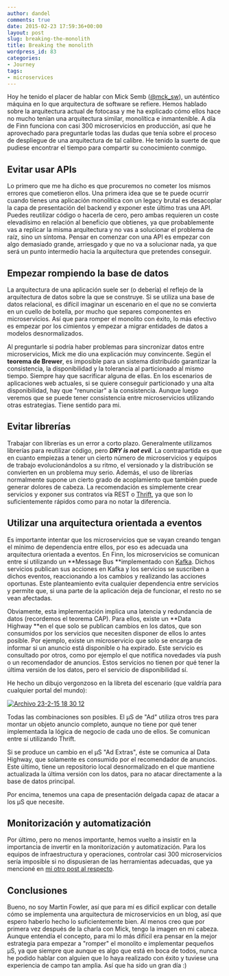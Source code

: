 ```yaml
---
author: dandel
comments: true
date: 2015-02-23 17:59:36+00:00
layout: post
slug: breaking-the-monolith
title: Breaking the monolith
wordpress_id: 83
categories:
- Journey
tags:
- microservices
---
```


Hoy he tenido el placer de hablar con Mick Semb ([@mck_sw](https://twitter.com/mck_sw)), un auténtico máquina en lo que arquitectura de software se refiere. Hemos hablado sobre la arquitectura actual de fotocasa y me ha explicado cómo ellos hace no mucho tenían una arquitectura similar, monolítica e inmantenible. A día de Finn funciona con casi 300 microservicios en producción, así que he aprovechado para preguntarle todas las dudas que tenía sobre el proceso de despliegue de una arquitectura de tal calibre. He tenido la suerte de que pudiese encontrar el tiempo para compartir su conocimiento conmigo.

<!-- more -->


## Evitar usar APIs


Lo primero que me ha dicho es que procuremos no cometer los mismos errores que cometieron ellos. Una primera idea que se te puede ocurrir cuando tienes una aplicación monolítica con un legacy brutal es desacoplar la capa de presentación del backend y exponer este último tras una API. Puedes reutilizar código o hacerla de cero, pero ambas requieren un coste elevadísimo en relación al beneficio que obtienes, ya que probablemente vas a replicar la misma arquitectura y no vas a solucionar el problema de raíz, sino un síntoma. Pensar en comenzar con una API es empezar con algo demasiado grande, arriesgado y que no va a solucionar nada, ya que será un punto intermedio hacia la arquitectura que pretendes conseguir.


## Empezar rompiendo la base de datos


La arquitectura de una aplicación suele ser (o debería) el reflejo de la arquitectura de datos sobre la que se construye. Si se utiliza una base de datos relacional, es difícil imaginar un escenario en el que no se convierta en un cuello de botella, por mucho que separes componentes en microservicios. Así que para romper el monolito con éxito, lo más efectivo es empezar por los cimientos y empezar a migrar entidades de datos a modelos desnormalizados.

Al preguntarle si podría haber problemas para sincronizar datos entre microservicios, Mick me dio una explicación muy convincente. Según el **teorema de Brewer**, es imposible para un sistema distribuido garantizar la consistencia, la disponibilidad y la tolerancia al particionado al mismo tiempo. Siempre hay que sacrificar alguna de ellas. En los escenarios de aplicaciones web actuales, si se quiere conseguir particionado y una alta disponibilidad, hay que "renunciar" a la consistencia. Aunque luego veremos que se puede tener consistencia entre microservicios utilizando otras estrategias. Tiene sentido para mi.


## Evitar librerías


Trabajar con librerías es un error a corto plazo. Generalmente utilizamos librerías para reutilizar código, pero _**DRY is not evil**_. La contrapartida es que en cuanto empiezas a tener un cierto número de microservicios y equipos de trabajo evolucionándolos a su ritmo, el versionado y la distribución se convierten en un problema muy serio. Además, el uso de librerías normalmente supone un cierto grado de acoplamiento que también puede generar dolores de cabeza. La recomendación es simplemente crear servicios y exponer sus contratos vía REST o [Thrift](https://thrift.apache.org/), ya que son lo suficientemente rápidos como para no notar la diferencia.


## Utilizar una arquitectura orientada a eventos


Es importante intentar que los microservicios que se vayan creando tengan el mínimo de dependencia entre ellos, por eso es adecuada una arquitectura orientada a eventos. En Finn, los microservicios se comunican entre sí utilizando un **Message Bus **implementado con [Kafka](http://kafka.apache.org/documentation.html#introduction). Dichos servicios publican sus acciones en Kafka y los servicios se suscriben a dichos eventos, reaccionando a los cambios y realizando las acciones oportunas. Este planteamiento evita cualquier dependencia entre servicios y permite que, si una parte de la aplicación deja de funcionar, el resto no se vean afectadas.

Obviamente, esta implementación implica una latencia y redundancia de datos (recordemos el teorema CAP). Para ellos, existe un **Data Highway **en el que solo se publican cambios en los datos, que son consumidos por los servicios que necesiten disponer de ellos lo antes posible. Por ejemplo, existe un microservicio que solo se encarga de informar si un anuncio está disponible o ha expirado. Este servicio es consultado por otros, como por ejemplo el que notifica novedades vía push o un recomendador de anuncios. Estos servicios no tienen por qué tener la última versión de los datos, pero el servicio de disponibilidad sí.

He hecho un dibujo vergonzoso en la libreta del escenario (que valdría para cualquier portal del mundo):

[![Archivo 23-2-15 18 30 12](https://thecraftsmansjourney.files.wordpress.com/2015/02/archivo-23-2-15-18-30-12.jpeg)](https://thecraftsmansjourney.files.wordpress.com/2015/02/archivo-23-2-15-18-30-12.jpeg)

Todas las combinaciones son posibles. El µS de "Ad" utiliza otros tres para montar un objeto anuncio completo, aunque no tiene por qué tener implementada la lógica de negocio de cada uno de ellos. Se comunican entre sí utilizando Thrift.

Si se produce un cambio en el µS "Ad Extras", éste se comunica al Data Highway, que solamente es consumido por el recomendador de anuncios. Este último, tiene un repositorio local desnormalizado en el que mantiene actualizada la última versión con los datos, para no atacar directamente a la base de datos principal.

Por encima, tenemos una capa de presentación delgada capaz de atacar a los µS que necesite.


## Monitorización y automatización


Por último, pero no menos importante, hemos vuelto a insistir en la importancia de invertir en la monitorización y automatización. Para los equipos de infraestructura y operaciones, controlar casi 300 microservicios sería imposible si no dispusieran de las herramientas adecuadas, que ya mencioné en [mi otro post al respecto](https://thecraftsmansjourney.wordpress.com/2015/02/20/monitoring-tools/).


## Conclusiones


Bueno, no soy Martin Fowler, así que para mí es difícil explicar con detalle cómo se implementa una arquitectura de microservicios en un blog, así que espero haberlo hecho lo suficientemente bien. Al menos creo que por primera vez después de la charla con Mick, tengo la imagen en mi cabeza. Aunque entendía el concepto, para mi lo más difícil era pensar en la mejor estrategia para empezar a "romper" el monolito e implementar pequeños µS, ya que siempre que aunque es algo que está en boca de todos, nunca he podido hablar con alguien que lo haya realizado con éxito y tuviese una experiencia de campo tan amplia. Así que ha sido un gran día :)
